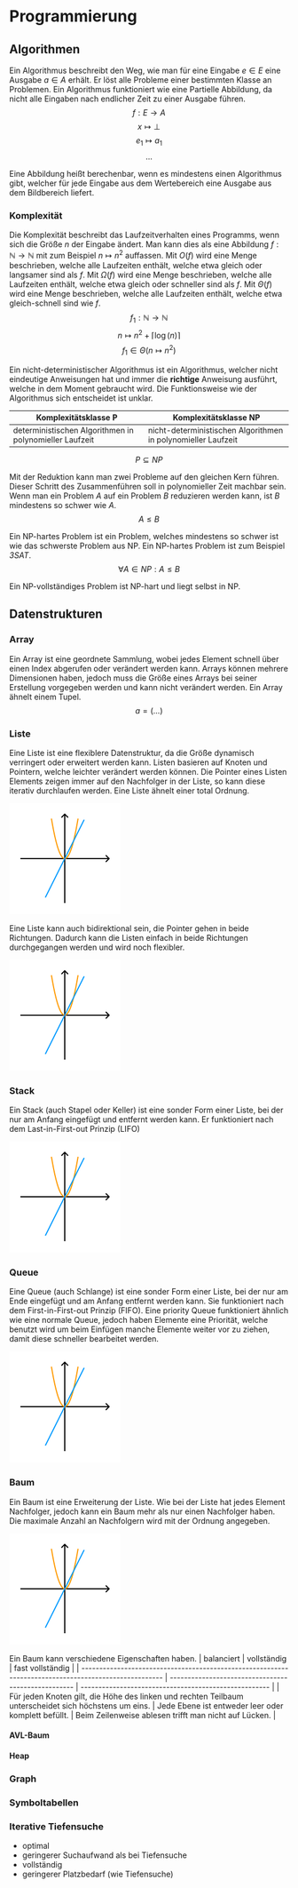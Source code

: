 # Programmierung

## Algorithmen
Ein Algorithmus beschreibt den Weg, wie man für eine Eingabe $e \in E$ eine Ausgabe $a \in A$ erhält. Er löst alle Probleme einer bestimmten Klasse an Problemen. Ein Algorithmus funktioniert wie eine Partielle Abbildung, da nicht alle Eingaben nach endlicher Zeit zu einer Ausgabe führen.
$$f: E \rightarrow A$$
$$x \mapsto \perp$$
$$e_1 \mapsto a_1$$
$$...$$

Eine Abbildung heißt berechenbar, wenn es mindestens einen Algorithmus gibt, welcher für jede Eingabe aus dem Wertebereich eine Ausgabe aus dem Bildbereich liefert.

### Komplexität
Die Komplexität beschreibt das Laufzeitverhalten eines Programms, wenn sich die Größe $n$ der Eingabe ändert. Man kann dies als eine Abbildung $f: \mathbb{N} \rightarrow \mathbb{N}$ mit zum Beispiel $n \mapsto n^2$ auffassen.
Mit $O(f)$ wird eine Menge beschrieben, welche alle Laufzeiten enthält, welche etwa gleich oder langsamer sind als $f$.
Mit $\Omega(f)$ wird eine Menge beschrieben, welche alle Laufzeiten enthält, welche etwa gleich oder schneller sind als $f$.
Mit $\Theta(f)$ wird eine Menge beschrieben, welche alle Laufzeiten enthält, welche etwa gleich-schnell sind wie $f$.
$$f_1: \mathbb{N} \rightarrow \mathbb{N}$$
$$n \mapsto n^2 + \lceil \log(n)\rceil$$
$$f_1 \in \Theta(n \mapsto n^2)$$

Ein nicht-deterministischer Algorithmus ist ein Algorithmus, welcher nicht eindeutige Anweisungen hat und immer die **richtige** Anweisung ausführt, welche in dem Moment gebraucht wird. Die Funktionsweise wie der Algorithmus sich entscheidet ist unklar.

| Komplexitätsklasse P                                    | Komplexitätsklasse NP                                         |
| ------------------------------------------------------- | ------------------------------------------------------------- |
| deterministischen Algorithmen in polynomieller Laufzeit | nicht-deterministischen Algorithmen in polynomieller Laufzeit |

$$P \subseteq NP$$

Mit der Reduktion kann man zwei Probleme auf den gleichen Kern führen. Dieser Schritt des Zusammenführen soll in polynomieller Zeit machbar sein. Wenn man ein Problem $A$ auf ein Problem $B$ reduzieren werden kann, ist $B$ mindestens so schwer wie $A$.
$$A \leq B$$

Ein NP-hartes Problem ist ein Problem, welches mindestens so schwer ist wie das schwerste Problem aus NP. Ein NP-hartes Problem ist zum Beispiel <i>3SAT</i>.
$$\forall A \in NP: A \leq B$$

Ein NP-vollständiges Problem ist NP-hart und liegt selbst in NP.


## Datenstrukturen
### Array
Ein Array ist eine geordnete Sammlung, wobei jedes Element schnell über einen Index abgerufen oder verändert werden kann. Arrays können mehrere Dimensionen haben, jedoch muss die Größe eines Arrays bei seiner Erstellung vorgegeben werden und kann nicht verändert werden. Ein Array ähnelt einem Tupel.
$$a = (...)$$


### Liste
Eine Liste ist eine flexiblere Datenstruktur, da die Größe dynamisch verringert oder erweitert werden kann. Listen basieren auf Knoten und Pointern, welche leichter verändert werden können. Die Pointer eines Listen Elements zeigen immer auf den Nachfolger in der Liste, so kann diese iterativ durchlaufen werden.
Eine Liste ähnelt einer total Ordnung.

<img src="./liste.svg" />

Eine Liste kann auch bidirektional sein, die Pointer gehen in beide Richtungen. Dadurch kann die Listen einfach in beide Richtungen durchgegangen werden und wird noch flexibler.

<img src="./doppel_liste.svg" />


### Stack
Ein Stack (auch Stapel oder Keller) ist eine sonder Form einer Liste, bei der nur am Anfang eingefügt und entfernt werden kann. Er funktioniert nach dem Last-in-First-out Prinzip (LIFO)

<img src="./stack.svg" />


### Queue
Eine Queue (auch Schlange) ist eine sonder Form einer Liste, bei der nur am Ende eingefügt und am Anfang entfernt werden kann. Sie funktioniert nach dem First-in-First-out Prinzip (FIFO). Eine priority Queue funktioniert ähnlich wie eine normale Queue, jedoch haben Elemente eine Priorität, welche benutzt wird um beim Einfügen manche Elemente weiter vor zu ziehen, damit diese schneller bearbeitet werden.

<img src="./queue.svg" />


### Baum
Ein Baum ist eine Erweiterung der Liste. Wie bei der Liste hat jedes Element Nachfolger, jedoch kann ein Baum mehr als nur einen Nachfolger haben. Die maximale Anzahl an Nachfolgern wird mit der Ordnung angegeben.

<img src="./baum.svg" />

Ein Baum kann verschiedene Eigenschaften haben.
| balanciert                                                                                            | vollständig                                         | fast vollständig                                      |
| ----------------------------------------------------------------------------------------------------- | --------------------------------------------------- | ----------------------------------------------------- |
| Für jeden Knoten gilt, die Höhe des linken und rechten Teilbaum unterscheidet sich höchstens um eins. | Jede Ebene ist entweder leer oder komplett befüllt. | Beim Zeilenweise ablesen trifft man nicht auf Lücken. |

#### AVL-Baum

#### Heap

### Graph

### Symboltabellen




### Iterative Tiefensuche
- optimal
- geringerer Suchaufwand als bei Tiefensuche
- vollständig
- geringerer Platzbedarf (wie Tiefensuche)

